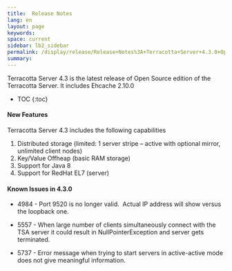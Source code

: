 ```yaml
---
title:  Release Notes
lang: en
layout: page
keywords:
space: current
sidebar: lb2_sidebar
permalink: /display/release/Release+Notes%3A+Terracotta+Server+4.3.0+Open+Source.html
summary:
---
```


Terracotta Server 4.3 is the latest release of Open Source edition of the Terracotta Server. It includes Ehcache 2.10.0


* TOC
{:toc}


#### **New Features**

Terracotta Server 4.3 includes the following capabilities

1.  Distributed storage (limited: 1 server stripe – active with optional mirror, unlimited client nodes)
2.  Key/Value Offheap (basic RAM storage)
3.  Support for Java 8
4.  Support for RedHat EL7 (server)  
    

#### Known Issues in 4.3.0

*   4984 - Port 9520 is no longer valid.  Actual IP address will show versus the loopback one.
    
*   5557 - When large number of clients simultaneously connect with the TSA server it could result in NullPointerException and server gets terminated.
    
*   5737 - Error message when trying to start servers in active-active mode does not give meaningful information.  
      
    


